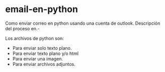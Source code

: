 # email-en-python
Como enviar correo en python usando una cuenta de outlook.
Descripción del proceso en.-

Los archivos de python son:
- Para enviar solo texto plano.
- Para enviar texto plano y/o html
- Para enviar una imagen.
- Para enviar archivos adjuntos.
